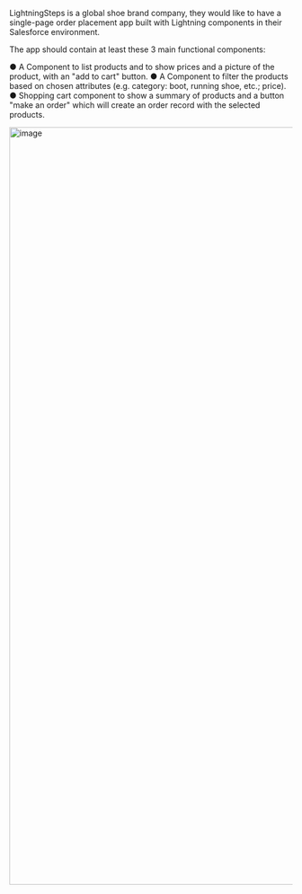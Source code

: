 LightningSteps is a global shoe brand company, they would like to have a single-page order placement app built with Lightning components in their Salesforce environment. 

The app should contain at least these 3 main functional components: 

● A Component to list products and to show prices and a picture of the product, with an "add to cart" button. 
● A Component to filter the products based on chosen attributes (e.g. category: boot, running shoe, etc.; price). 
● Shopping cart component to show a summary of products and a button "make an order" which will create an order record with the selected products. 

<img width="1349" alt="image" src="https://github.com/annaSinha/Salesforce-Projects/assets/27856310/d68e8fc5-56ce-4b07-93ab-5e57ece903d0">
